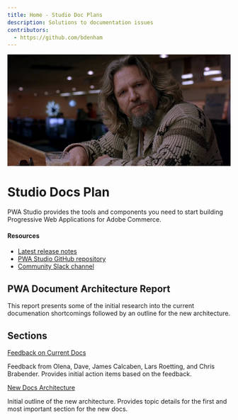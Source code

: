 ```yaml
---
title: Home - Studio Doc Plans
description: Solutions to documentation issues
contributors:
  - https://github.com/bdenham
---
```


<Hero slots="image, heading, text" background="rgb(64, 34, 138)"/>

![Hero image](./big.png)

# Studio Docs Plan

PWA Studio provides the tools and components you need to start building Progressive Web Applications for Adobe Commerce.

#### Resources

- [Latest release notes](https://github.com/magento/pwa-studio/releases/latest)
- [PWA Studio GitHub repository](https://github.com/magento/pwa-studio)
- [Community Slack channel](https://magentocommeng.slack.com/archives/C71HNKYS2)

<DiscoverBlock width="100%" slots="heading, text"/>

## PWA Document Architecture Report

This report presents some of the initial research into the current documenation shortcomings followed by an outline for the new architecture.

<DiscoverBlock slots="heading, link, text"/>

## Sections

[Feedback on Current Docs](docs/feedback/)

Feedback from Olena, Dave, James Calcaben, Lars Roetting, and Chris Brabender. Provides initial action items based on the feedback.

<DiscoverBlock slots="link, text"/>

[New Docs Architecture](docs/architecture/)

Initial outline of the new architecture. Provides topic details for the first and most important section for the new docs.
